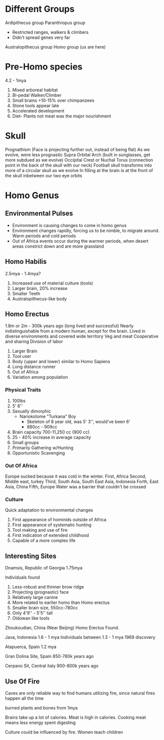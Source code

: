 # Different Groups
Ardipithecus group
Paranthropus group
* Restricted ranges, walkers & climbers
* Didn't spread genes very far

Australopithecus group
Homo group (us are here)

# Pre-Homo species
4.2 - 1mya
1. Mixed arboreal habitat
2. Bi-pedal Walker/Climber
3. Small brains +10-15% over chimpanzees
4. Stone tools appear late
5. Accelerated development
6. Diet- Plants not meat was the major nourishment

# Skull
Prognathism (Face is projecting further out, instead of being flat) As we evolve, were less prognastic
Supra Orbital Arch (built in sunglasses, get more subdued as we evolve)
Occipital Crest or Nuchal Torus (connection point in the back of the skull with our neck)
Football skull transforms into more of a circular skull as we evolve
In filling at the brain is at the front of the skull inbetween our two eye orbits
# Homo Genus
## Environmental Pulses
* Environment is causing changes to come in homo genus
* Environment changes rapidly, forcing us to be nimble, to migrate around. Warm periods and cold periods
* Out of Africa events occur during the warmer periods, when desert areas constrict down and are more grassland
## Homo Habilis
2.5mya - 1.4mya?
1. Increased use of material culture (tools)
2. Larger brain, 20% increase
3. Smaller Teeth
4. Australopithecus-like body

## Homo Erectus
1.8m or 2m - 300k years ago (long lived and successful)
Nearly indistinguishable from a modern human, except for the brain.
Lived in diverse environments and covered wide territory
Veg and meat
Cooperative and sharing
Division of labor
1. Larger Brain
2. Tool user
3. Body (upper and lower) similar to Homo Sapiens
4. Long distance runner
5. Out of Africa
6. Variation among population

### Physical Traits
1. 100lbs
2. 5' 6''
3. Sexually dimorphic
	* Nariokotome "Turkana" Boy
		* Skeleton of 8 year old, was 5' 3'', would've been 6'
		* 880cc - 909cc
1. Brain capacity 700-11,250 cc (900 cc)
2. 25 - 40% increase in average capacity
3. Small groups
4. Primarily Gathering w/Hunting
5. Opportunistic Scavenging

### Out Of Africa
Europe sucked because it was cold in the winter.
First, Africa
Second, Middle east, turkey
Third, South Asia, South East Asia, Indonesia
Forth, East Asia, China
Fifth, Europe
Water was a barrier that couldn't be crossed


### Culture
Quick adaptation to environmental changes
1. First appearance of hominids outside of Africa
2. First appearance of systematic hunting
3. Tool making and use of fire
4. First indication of extended childhood
5. Capable of a more complex life

## Interesting Sites
Dnamsis, Republic of Georgia
1.75mya

Individuals found
1. Less-robust and thinner brow ridge
2. Projecting (prognastic) face
3. Relatively large canine
4. More related to earlier homo than Homo erectus
5. Smaller brain size, 550cc-780cc
6. Only 4'9'' - 5'5'' tall
7. Oldowan like tools

Zhoukoudian, China (Near Beijing)
Homo Erectus Found.

Java, Indonesia
1.6 - 1 mya
Individuals between 1.3 - 1 mya
1969 discovery

Atapuerca, Spain
1.2 mya

Gran Dolina Site, Spain 850-780k years ago

Cerpano Sit, Central italy
900-800k years ago

## Use Of Fire
Caves are only reliable way to find humans utilizing fire, since natural fires happen all the time

burned plants and bones from 1mya

Brains take up a lot of calories. Meat is high in calories. Cooking meat means less energy spent digesting

Culture could be influenced by fire. Women teach children